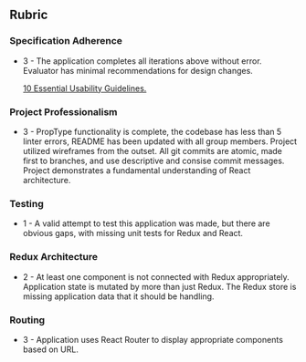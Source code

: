 ## Rubric 

### Specification Adherence

* 3 - The application completes all iterations above without error. Evaluator has minimal
  recommendations for design changes.
  
  [10 Essential Usability Guidelines.](https://speckyboy.com/10-essential-web-application-usability-guidelines/)

### Project Professionalism

* 3 - PropType functionality is complete, the codebase has less than 5 linter
  errors, README has been updated with all group members. Project utilized
  wireframes from the outset. All git commits are atomic, made first to
  branches, and use descriptive and consise commit messages. Project
  demonstrates a fundamental understanding of React architecture.

### Testing

* 1 - A valid attempt to test this application was made, but there are obvious
  gaps, with missing unit tests for Redux and React.

### Redux Architecture

* 2 - At least one component is not connected with Redux appropriately. Application state is mutated by more than just Redux. The Redux store is missing application data that it should be handling.

### Routing

* 3 - Application uses React Router to display appropriate components based on URL.
